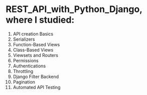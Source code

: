 # REST_API_with_Python_Django, where I studied:

1. API creation Basics
2. Serializers
3. Function-Based Views
4. Class-Based Views
5. Viewsets and Routers
6. Permissions
7. Authentications
8. Throttling
9. Django Filter Backend
10. Pagination
11. Automated API Testing

